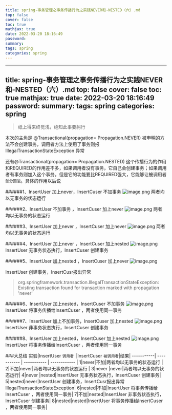 ```yaml
---
title: spring-事务管理之事务传播行为之实践NEVER和-NESTED（六）.md
top: false
cover: false
toc: true
mathjax: true
date: 2022-03-20 18:16:49
password:
summary:
tags: spring
categories: spring
---
```

---
title: spring-事务管理之事务传播行为之实践NEVER和-NESTED（六）.md
top: false
cover: false
toc: true
mathjax: true
date: 2022-03-20 18:16:49
password:
summary:
tags: spring
categories: spring
---
> 纸上得来终觉浅，绝知此事要躬行

本次的主角是 @Transactional(propagation= Propagation.NEVER)
被申明的方法不会创建事务，调用者方法上使用了事务则报IllegalTransactionStateException 异常

还有@Transactional(propagation= Propagation.NESTED)
这个传播行为的作用和REQUIRED的作用差不多，如果调用者没有事务，它自己会创建事务；如果调用者有事务则加入这个事务。但是它的功能要比REQUIRED强大，它能够让被调用者`部分回滚`。具体的作用以后说


######1、InsertUser 加上never，InsertCuser 不加事务
![image.png](https://upload-images.jianshu.io/upload_images/13965490-9575393a6b0169d9.png?imageMogr2/auto-orient/strip%7CimageView2/2/w/1240)
两者均以无事务的状态运行


######2、InsertUser 不加事务 ，InsertCuser  加上never
![image.png](https://upload-images.jianshu.io/upload_images/13965490-678bf382ab01662d.png?imageMogr2/auto-orient/strip%7CimageView2/2/w/1240)
两者均以无事务的状态运行


######3、InsertUser 加上never ，InsertCuser  加上never
![image.png](https://upload-images.jianshu.io/upload_images/13965490-be901033f3e70999.png?imageMogr2/auto-orient/strip%7CimageView2/2/w/1240)
两者均以无事务的状态运行


######4、InsertUser 加上never ，InsertCuser  加上nested
![image.png](https://upload-images.jianshu.io/upload_images/13965490-371e39703407c5eb.png?imageMogr2/auto-orient/strip%7CimageView2/2/w/1240)
 InsertUser 无事务状态执行，InsertCuser 创建事务

######5、InsertUser 加上nested ，InsertCuser  加上never
![image.png](https://upload-images.jianshu.io/upload_images/13965490-845e0d123bafc26f.png?imageMogr2/auto-orient/strip%7CimageView2/2/w/1240)

InsertUser 创建事务，InsertCusr报出异常
>org.springframework.transaction.IllegalTransactionStateException: Existing transaction found for transaction marked with propagation 'never'


######6、InsertUser 加上nested，InsertCuser 不加事务
![image.png](https://upload-images.jianshu.io/upload_images/13965490-e514455974d97b6e.png?imageMogr2/auto-orient/strip%7CimageView2/2/w/1240)
InsertUser 将事务传播给InsertCuser ，两者使用同一事务

######7、InsertUser 加上不加事务，InsertCuser 加上nested
![image.png](https://upload-images.jianshu.io/upload_images/13965490-249c3278c8e1ceee.png?imageMogr2/auto-orient/strip%7CimageView2/2/w/1240)
InsertUser 非事务状态执行，InsertCuser 创建事务

######8、InsertUser 加上nested，InsertCuser 加上nested
![image.png](https://upload-images.jianshu.io/upload_images/13965490-1d3ea281f917a3c0.png?imageMogr2/auto-orient/strip%7CimageView2/2/w/1240)
InsertUser 将事务传播给InsertCuser ，两者使用同一事务

###大总结
实验|InsertUser `调用者 `|InsertCuser `被调用者`|结果|
 -----------| ----------- | ----------- | ------------ |
1|never|不加|两者均以无事务的状态运行 |
2|不加|never|两者均以无事务的状态运行 |
3|never |never|两者均以无事务的状态运行|
4|never |nested|InsertUser 无事务状态执行，InsertCuser 创建事务|
5|nested|never|InsertUser 创建事务，InsertCusr报出异常IllegalTransactionStateException|
6|nested|不加|InsertUser 将事务传播给InsertCuser ，两者使用同一事务|
7|不加|nested|InsertUser 非事务状态执行，InsertCuser 创建事务|
8|nested|nested|InsertUser 将事务传播给InsertCuser ，两者使用同一事务|



